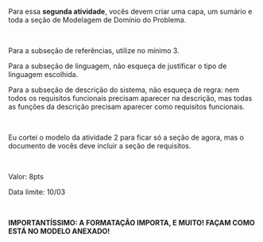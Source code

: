 <p>Para essa <b>segunda atividade</b>, vocês devem criar uma capa, um sumário e toda a seção de Modelagem de Domínio do Problema.</p>
<br/>
<p>Para a subseção de referências, utilize no mínimo 3.</p>
<p>Para a subseção de linguagem, não esqueça de justificar o tipo de linguagem escolhida.</p>
<p>Para a subseção de descrição do sistema, não esqueça de regra: nem todos os requisitos funcionais precisam aparecer na descrição, mas todas as funções da descrição precisam aparecer como requisitos funcionais.</p>
<br/>
<p>Eu cortei o modelo da atividade 2 para ficar só a seção de agora, mas o documento de vocês deve incluir a seção de requisitos.</p>
<br/>
<p>Valor: 8pts</p>
<p>Data limite: 10/03</p>
<br/>
<p><b>IMPORTANTÍSSIMO: A FORMATAÇÃO IMPORTA, E MUITO! FAÇAM COMO ESTÁ NO MODELO ANEXADO!</b></p>
